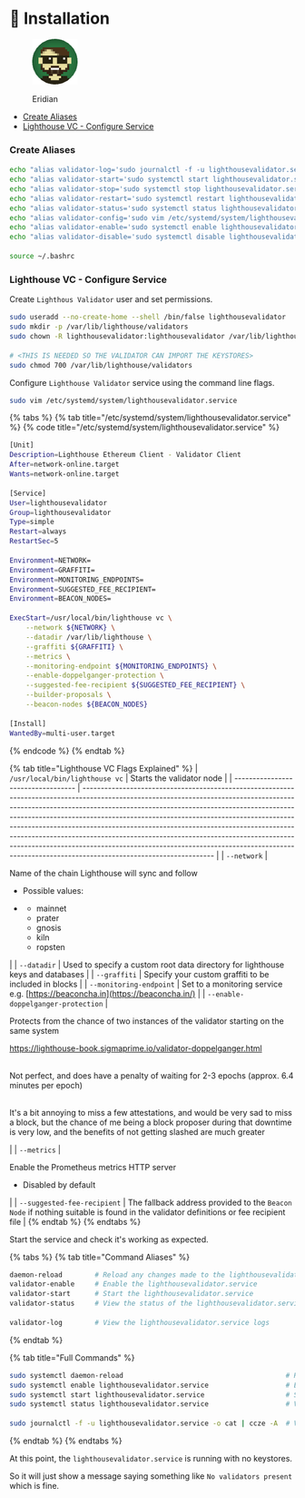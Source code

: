 # 💾 Installation

<figure><img src="https://raw.githubusercontent.com/DVStakers/docs/main/.gitbook/assets/Eridian.png" alt=""><figcaption><p>Eridian</p></figcaption></figure>

* [Create Aliases](installation.md#create-aliases)
* [Lighthouse VC - Configure Service](installation.md#lighthouse-vc-configure-service)

### Create Aliases

```bash
echo "alias validator-log='sudo journalctl -f -u lighthousevalidator.service -o cat | ccze -A'" >> ~/.bashrc
echo "alias validator-start='sudo systemctl start lighthousevalidator.service'" >> ~/.bashrc
echo "alias validator-stop='sudo systemctl stop lighthousevalidator.service'" >> ~/.bashrc
echo "alias validator-restart='sudo systemctl restart lighthousevalidator.service'" >> ~/.bashrc
echo "alias validator-status='sudo systemctl status lighthousevalidator.service'" >> ~/.bashrc
echo "alias validator-config='sudo vim /etc/systemd/system/lighthousevalidator.service'" >> ~/.bashrc
echo "alias validator-enable='sudo systemctl enable lighthousevalidator.service'" >> ~/.bashrc
echo "alias validator-disable='sudo systemctl disable lighthousevalidator.service'" >> ~/.bashrc

source ~/.bashrc
```

### Lighthouse VC - Configure Service

Create `Lighthous Validator` user and set permissions.

```bash
sudo useradd --no-create-home --shell /bin/false lighthousevalidator
sudo mkdir -p /var/lib/lighthouse/validators
sudo chown -R lighthousevalidator:lighthousevalidator /var/lib/lighthouse/validators

# <THIS IS NEEDED SO THE VALIDATOR CAN IMPORT THE KEYSTORES>
sudo chmod 700 /var/lib/lighthouse/validators
```

Configure `Lighthouse Validator` service using the command line flags.

```bash
sudo vim /etc/systemd/system/lighthousevalidator.service
```

{% tabs %}
{% tab title="/etc/systemd/system/lighthousevalidator.service" %}
{% code title="/etc/systemd/system/lighthousevalidator.service" %}
```bash
[Unit]
Description=Lighthouse Ethereum Client - Validator Client
After=network-online.target
Wants=network-online.target

[Service]
User=lighthousevalidator
Group=lighthousevalidator
Type=simple
Restart=always
RestartSec=5

Environment=NETWORK=
Environment=GRAFFITI=
Environment=MONITORING_ENDPOINTS=
Environment=SUGGESTED_FEE_RECIPIENT=
Environment=BEACON_NODES=

ExecStart=/usr/local/bin/lighthouse vc \
    --network ${NETWORK} \
    --datadir /var/lib/lighthouse \
    --graffiti ${GRAFFITI} \
    --metrics \
    --monitoring-endpoint ${MONITORING_ENDPOINTS} \
    --enable-doppelganger-protection \
    --suggested-fee-recipient ${SUGGESTED_FEE_RECIPIENT} \
    --builder-proposals \
    --beacon-nodes ${BEACON_NODES}

[Install]
WantedBy=multi-user.target
```
{% endcode %}
{% endtab %}

{% tab title="Lighthouse VC Flags Explained" %}
| `/usr/local/bin/lighthouse vc`     | Starts the validator node                                                                                                                                                                                                                                                                                                                                                                                                                                                                                                                                                                              |
| ---------------------------------- | ------------------------------------------------------------------------------------------------------------------------------------------------------------------------------------------------------------------------------------------------------------------------------------------------------------------------------------------------------------------------------------------------------------------------------------------------------------------------------------------------------------------------------------------------------------------------------------------------------ |
| `--network`                        | <p>Name of the chain Lighthouse will sync and follow</p><ul><li>Possible values:</li><li><p></p><ul><li>mainnet</li><li>prater</li><li>gnosis</li><li>kiln</li><li>ropsten</li></ul></li></ul>                                                                                                                                                                                                                                                                                                                                                                                                         |
| `--datadir`                        | Used to specify a custom root data directory for lighthouse keys and databases                                                                                                                                                                                                                                                                                                                                                                                                                                                                                                                         |
| `--graffiti`                       | Specify your custom graffiti to be included in blocks                                                                                                                                                                                                                                                                                                                                                                                                                                                                                                                                                  |
| `--monitoring-endpoint`            | Set to a monitoring service e.g. [https://beaconcha.in](https://beaconcha.in/)                                                                                                                                                                                                                                                                                                                                                                                                                                                                                                                         |
| `--enable-doppelganger-protection` | <p>Protects from the chance of two instances of the validator starting on the same system</p><p><a href="https://lighthouse-book.sigmaprime.io/validator-doppelganger.html">https://lighthouse-book.sigmaprime.io/validator-doppelganger.html</a></p><p><br>Not perfect, and does have a penalty of waiting for 2-3 epochs (approx. 6.4 minutes per epoch)</p><p><br>It's a bit annoying to miss a few attestations, and would be very sad to miss a block, but the chance of me being a block proposer during that downtime is very low, and the benefits of not getting slashed are much greater</p> |
| `--metrics`                        | <p>Enable the Prometheus metrics HTTP server</p><ul><li>Disabled by default</li></ul>                                                                                                                                                                                                                                                                                                                                                                                                                                                                                                                  |
| `--suggested-fee-recipient`        | The fallback address provided to the `Beacon Node` if nothing suitable is found in the validator definitions or fee recipient file                                                                                                                                                                                                                                                                                                                                                                                                                                                                     |
{% endtab %}
{% endtabs %}

Start the service and check it's working as expected.

{% tabs %}
{% tab title="Command Aliases" %}
```bash
daemon-reload        # Reload any changes made to the lighthousevalidator.service
validator-enable     # Enable the lighthousevalidator.service
validator-start      # Start the lighthousevalidator.service
validator-status     # View the status of the lighthousevalidator.service

validator-log        # View the lighthousevalidator.service logs
```
{% endtab %}

{% tab title="Full Commands" %}
```bash
sudo systemctl daemon-reload                                        # Reload any changes made to the lighthousevalidator.service
sudo systemctl enable lighthousevalidator.service                   # Enable the lighthousevalidator.service
sudo systemctl start lighthousevalidator.service                    # Start the lighthousevalidator.service
sudo systemctl status lighthousevalidator.service                   # View the status of the lighthousevalidator.service

sudo journalctl -f -u lighthousevalidator.service -o cat | ccze -A  # View the lighthousevalidator.service logs
```
{% endtab %}
{% endtabs %}

At this point, the `lighthousevalidator.service` is running with no keystores.

So it will just show a message saying something like `No validators present` which is fine.

